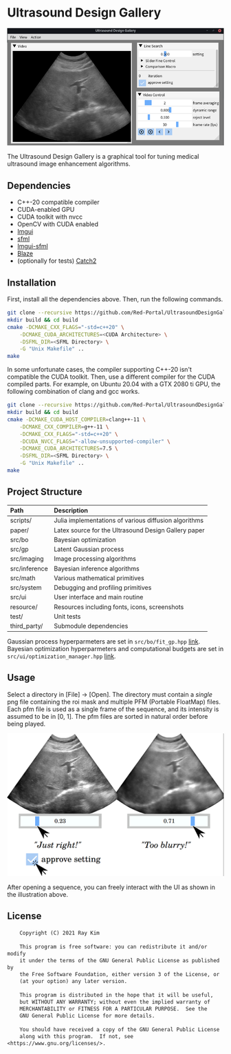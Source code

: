 
# Ultrasound Design Gallery

![](resource/screenshots/ui.png)

The Ultrasound Design Gallery is a graphical tool for tuning medical ultrasound image enhancement algorithms.

## Dependencies
* C++-20 compatible compiler
* CUDA-enabled GPU
* CUDA toolkit with nvcc
* OpenCV with CUDA enabled
* [Imgui](https://github.com/ocornut/imgui)
* [sfml](https://www.sfml-dev.org/)
* [Imgui-sfml](https://github.com/eliasdaler/imgui-sfml)
* [Blaze](https://bitbucket.org/blaze-lib/blaze)
* (optionally for tests) [Catch2](https://github.com/catchorg/Catch2)

## Installation

First, install all the dependencies above.
Then, run the following commands.

```sh
git clone --recursive https://github.com/Red-Portal/UltrasoundDesignGallery.git
mkdir build && cd build 
cmake -DCMAKE_CXX_FLAGS="-std=c++20" \
	-DCMAKE_CUDA_ARCHITECTURES=<CUDA Architecture> \
	-DSFML_DIR=<SFML Directory> \
	-G "Unix Makefile" ..
make
```

In some unfortunate cases, the compiler supporting C++-20 isn't compatible the CUDA toolkit.
Then, use a different compiler for the CUDA compiled parts.
For example, on Ubuntu 20.04 with a GTX 2080 ti GPU, the following combination of clang and gcc works.

```sh
git clone --recursive https://github.com/Red-Portal/UltrasoundDesignGallery.git
mkdir build && cd build 
cmake -DCMAKE_CUDA_HOST_COMPILER=clang++-11 \
	-DCMAKE_CXX_COMPILER=g++-11 \
	-DCMAKE_CXX_FLAGS="-std=c++20" \
	-DCUDA_NVCC_FLAGS="-allow-unsupported-compiler" \
	-DCMAKE_CUDA_ARCHITECTURES=7.5 \
	-DSFML_DIR=<SFML Directory> \
	-G "Unix Makefile" ..
make
```

## Project Structure
| Path  | Description  |
|:--|:--|
| scripts/ | Julia implementations of various diffusion algorithms |
| paper/ | Latex source for the Ultrasound Design Gallery paper |
| src/bo | Bayesian optimization |
| src/gp | Latent Gaussian process |
| src/imaging | Image processing algorithms |
| src/inference | Bayesian inference algorithms |
| src/math | Various mathematical primitives |
| src/system | Debugging and profiling primitives |
| src/ui | User interface and main routine |
| resource/ | Resources including fonts, icons, screenshots |
| test/ | Unit tests |
| third_party/ | Submodule dependencies |

Gaussian process hyperparmeters are set in `src/bo/fit_gp.hpp` [link](https://github.com/Red-Portal/UltrasoundDesignGallery/blob/8a2e83cc3cc7a1db3f00cce266bc7832d05ac0e4/src/bo/fit_gp.hpp#L32).
Bayesian optimization hyperparmeters and computational budgets are set in `src/ui/optimization_manager.hpp` [link](https://github.com/Red-Portal/UltrasoundDesignGallery/blob/8a2e83cc3cc7a1db3f00cce266bc7832d05ac0e4/src/ui/optimization_manager.cpp#L34).

## Usage

Select a directory in [File] -> [Open].
The directory must contain a *single* png file containing the roi mask and multiple PFM (Portable FloatMap) files.
Each pfm file is used as a single frame of the sequence, and its intensity is assumed to be in [0, 1].
The pfm files are sorted in natural order before being played.

![](resource/screenshots/ui_interaction.png)

After opening a sequence, you can freely interact with the UI as shown in the illustration above.

## License

```
    Copyright (C) 2021 Ray Kim

    This program is free software: you can redistribute it and/or modify
    it under the terms of the GNU General Public License as published by
    the Free Software Foundation, either version 3 of the License, or
    (at your option) any later version.

    This program is distributed in the hope that it will be useful,
    but WITHOUT ANY WARRANTY; without even the implied warranty of
    MERCHANTABILITY or FITNESS FOR A PARTICULAR PURPOSE.  See the
    GNU General Public License for more details.

    You should have received a copy of the GNU General Public License
    along with this program.  If not, see <https://www.gnu.org/licenses/>.
```

